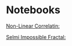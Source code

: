 # Notebooks

[Non-Linear Correlatin:](https://github.com/Nydhal/Python-Notebooks/blob/master/NonLinear_Correlation.ipynb) 

[Selmi Impossible Fractal:](https://github.com/Nydhal/Python-Notebooks/blob/master/Selmi_Impossible_Fractal.ipynb)
